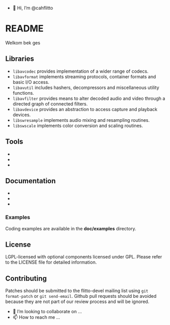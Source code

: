 - 👋 Hi, I’m @cahflitto

README
======

Welkom bek ges

## Libraries

* `libavcodec` provides implementation of a wider range of codecs.
* `libavformat` implements streaming protocols, container formats and basic I/O access.
* `libavutil` includes hashers, decompressors and miscellaneous utility functions.
* `libavfilter` provides means to alter decoded audio and video through a directed graph of connected filters.
* `libavdevice` provides an abstraction to access capture and playback devices.
* `libswresample` implements audio mixing and resampling routines.
* `libswscale` implements color conversion and scaling routines.

## Tools

-
-
-

## Documentation

-
-
-

### Examples

Coding examples are available in the **doc/examples** directory.

## License

LGPL-licensed with optional components licensed under
GPL. Please refer to the LICENSE file for detailed information.

## Contributing

Patches should be submitted to the flitto-devel mailing list using
`git format-patch` or `git send-email`. Github pull requests should be
avoided because they are not part of our review process and will be ignored.

- 💞️ I’m looking to collaborate on ...
- 📫 How to reach me ...

